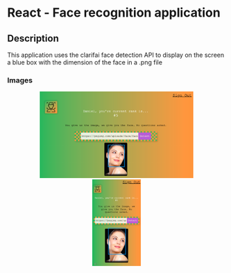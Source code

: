 # React - Face recognition application



## Description

This application uses the clarifai face detection API to display 
on the screen a blue box with the dimension of the face in a .png file

### Images


<div style="text-align: center">
<img src='ReadMe1.png' height='200' width='auto'><br/>

<img src='ReadMe2.png' height='200' width='auto'>
</div>